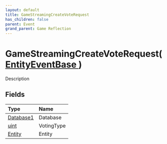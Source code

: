 ```yaml
---
layout: default
title: GameStreamingCreateVoteRequest
has_children: false
parent: Event
grand_parent: Game Reflection
---
```

# GameStreamingCreateVoteRequest( [ EntityEventBase ](/docs/game-reflection/events/entity_event_base) )
Description 

## Fields

| Type | Name |
|:-------------|:--------------|
| [Database1](/docs/game-reflection/components/database1) | Database |
| [uint](/docs/game-reflection/components/uint) | VotingType |
| [Entity](/docs/game-reflection/classes/entity) | Entity |

